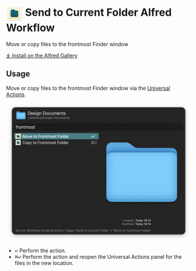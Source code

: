 # <img src='Workflow/icon.png' width='45' align='center' alt='icon'> Send to Current Folder Alfred Workflow

Move or copy files to the frontmost Finder window

[⤓ Install on the Alfred Gallery](https://alfred.app/workflows/alfredapp/send-to-current-folder)

## Usage

Move or copy files to the frontmost Finder window via the [Universal Actions](https://www.alfredapp.com/help/features/universal-actions/).

![Universal actions to move and copy](Workflow/images/about/ua.png)

* <kbd>↩&#xFE0E;</kbd> Perform the action.
* <kbd>⌘</kbd><kbd>↩&#xFE0E;</kbd> Perform the action and reopen the Universal Actions panel for the files in the new location.
